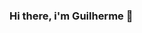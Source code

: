 ### Hi there, i'm Guilherme 👋

<!--
**GuilhermeBaesse/GuilhermeBaesse** is a ✨ _special_ ✨ repository because its `README.md` (this file) appears on your GitHub profile.

A little bit about myself:
![image](https://user-images.githubusercontent.com/68205030/122650045-10194580-d107-11eb-8da6-2db14947027f.png)

Here are some ideas to get you
 👨‍💻 I’m currently working on 
- 🌱 I’m currently learning ...
- 👯 I’m looking to collaborate on ...
- 🤔 I’m looking for help with ...
- 💬 Ask me about ...
- 📫 How to reach me: ...
- 😄 Pronouns: ...
- ⚡ Fun fact: ...
-->
